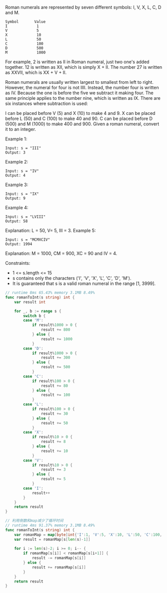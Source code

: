 Roman numerals are represented by seven different symbols: I, V, X, L, C, D and M.
```
Symbol       Value
I             1
V             5
X             10
L             50
C             100
D             500
M             1000
```
For example, 2 is written as II in Roman numeral, just two one's added together. 12 is written as XII, which is simply X + II. The number 27 is written as XXVII, which is XX + V + II.

Roman numerals are usually written largest to smallest from left to right. However, the numeral for four is not IIII. Instead, the number four is written as IV. Because the one is before the five we subtract it making four. The same principle applies to the number nine, which is written as IX. There are six instances where subtraction is used:

I can be placed before V (5) and X (10) to make 4 and 9. 
X can be placed before L (50) and C (100) to make 40 and 90. 
C can be placed before D (500) and M (1000) to make 400 and 900.
Given a roman numeral, convert it to an integer.

 

Example 1:
```
Input: s = "III"
Output: 3
```
Example 2:
```
Input: s = "IV"
Output: 4
```
Example 3:
```
Input: s = "IX"
Output: 9
```
Example 4:
```
Input: s = "LVIII"
Output: 58
```
Explanation: L = 50, V= 5, III = 3.
Example 5:
```
Input: s = "MCMXCIV"
Output: 1994
```
Explanation: M = 1000, CM = 900, XC = 90 and IV = 4.
 

Constraints:

- 1 <= s.length <= 15
- s contains only the characters ('I', 'V', 'X', 'L', 'C', 'D', 'M').
- It is guaranteed that s is a valid roman numeral in the range [1, 3999].

```go
// runtime 8ms 65.43% memory 3.1MB 8.49%
func romanToInt(s string) int {
	var result int

	for _, b := range s {
		switch b {
		case 'M':
			if result%1000 > 0 {
				result += 800
			} else {
				result += 1000
			}
		case 'D':
			if result%1000 > 0 {
				result += 300
			} else {
				result += 500
			}
		case 'C':
			if result%100 > 0 {
				result += 80
			} else {
				result += 100
			}
		case 'L':
			if result%100 > 0 {
				result += 30
			} else {
				result += 50
			}
		case 'X':
			if result%10 > 0 {
				result += 8
			} else {
				result += 10
			}
		case 'V':
			if result%10 > 0 {
				result += 3
			} else {
				result += 5
			}
		case 'I':
			result++
		}
	}
	return result
}
```

```go
// 利用倒数和map减少了循环时间
// runtime 4ms 91.37% memory 3.1MB 8.49%
func romanToInt(s string) int {
    var romanMap = map[byte]int{'I':1, 'V':5, 'X':10, 'L':50, 'C':100, 'D':500, 'M':1000}
    var result = romanMap[s[len(s)-1]]
    
    for i := len(s)-2; i >= 0; i-- {
        if romanMap[s[i]] < romanMap[s[i+1]] {
            result -= romanMap[s[i]]
        } else {
            result += romanMap[s[i]]
        }
	}
	return result
}
```